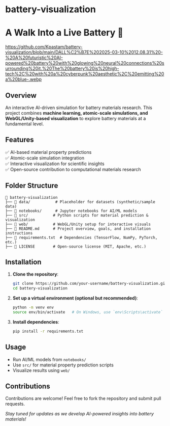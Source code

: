 # battery-visualization
# A Walk Into a Live Battery 🔋  
https://github.com/Kpastam/battery-visualization/blob/main/DALL%C2%B7E%202025-03-10%2012.08.31%20-%20A%20futuristic%20AI-powered%20battery%20with%20glowing%20neural%20connections%20surrounding%20it.%20The%20battery%20is%20high-tech%2C%20with%20a%20cyberpunk%20aesthetic%2C%20emitting%20a%20blue-.webp
## Overview  
An interactive AI-driven simulation for battery materials research. This project combines **machine learning, atomic-scale simulations, and WebGL/Unity-based visualization** to explore battery materials at a fundamental level.

## Features  
✅ AI-based material property predictions  
✅ Atomic-scale simulation integration  
✅ Interactive visualization for scientific insights  
✅ Open-source contribution to computational materials research  

## Folder Structure  
```
📂 battery-visualization
├── 📂 data/           # Placeholder for datasets (synthetic/sample data)
├── 📂 notebooks/      # Jupyter notebooks for AI/ML models
├── 📂 src/           # Python scripts for material prediction & visualization
├── 📂 web/           # WebGL/Unity setup for interactive visuals
├── 📜 README.md      # Project overview, goals, and installation instructions
├── 📜 requirements.txt  # Dependencies (TensorFlow, NumPy, PyTorch, etc.)
├── 📜 LICENSE        # Open-source license (MIT, Apache, etc.)
```

## Installation  
1. **Clone the repository**:  
   ```bash
   git clone https://github.com/your-username/battery-visualization.git
   cd battery-visualization
   ```
2. **Set up a virtual environment (optional but recommended)**:  
   ```bash
   python -m venv env
   source env/bin/activate   # On Windows, use `env\Scripts\activate`
   ```
3. **Install dependencies**:  
   ```bash
   pip install -r requirements.txt
   ```

## Usage  
- Run AI/ML models from `notebooks/`
- Use `src/` for material property prediction scripts
- Visualize results using `web/`

## Contributions  
Contributions are welcome! Feel free to fork the repository and submit pull requests.


 *Stay tuned for updates as we develop AI-powered insights into battery materials!*

